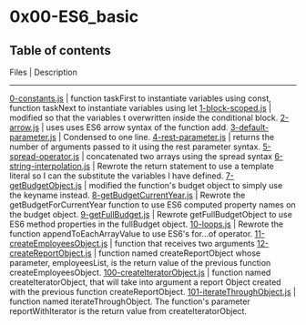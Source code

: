 # 0x00-ES6_basic

## Table of contents
Files | Description
-----   -----------
[0-constants.js](./0-constants.js) | function taskFirst to instantiate variables using const, function taskNext to instantiate variables using let
[1-block-scoped.js](./1-block-scoped.js) | modified so that the variables t overwritten inside the conditional block.
[2-arrow.js](./2-arrow.js) | uses uses ES6 arrow syntax of the function add.
[3-default-parameter.js](./3-default-parameter.js) | Condensed to one line.
[4-rest-parameter.js](./4-rest-parameter.js) | returns the number of arguments passed to it using the rest parameter syntax.
[5-spread-operator.js](./5-spread-operator.js) | concatenated two arrays using the spread syntax
[6-string-interpolation.js](./6-string-interpolation.js) | Rewrote the return statement to use a template literal so I can the substitute the variables I have defined.
[7-getBudgetObject.js](./7-getBudgetObject.js) | modified the function's budget object to simply use the keyname instead.
[8-getBudgetCurrentYear.js](./8-getBudgetCurrentYear.js) | Rewrote the getBudgetForCurrentYear function to use ES6 computed property names on the budget object.
[9-getFullBudget.js](./9-getFullBudget.js) | Rewrote getFullBudgetObject to use ES6 method properties in the fullBudget object.
[10-loops.js](./10-loops.js) | Rewrote the function appendToEachArrayValue to use ES6's for...of operator.
[11-createEmployeesObject.js](./11-createEmployeesObject.js) | function that receives two arguments
[12-createReportObject.js](./12-createReportObject.js) | function named createReportObject whose parameter, employeesList, is the return value of the previous function createEmployeesObject.
[100-createIteratorObject.js](./100-createIteratorObject.js) | function named createIteratorObject, that will take into argument a report Object created with the previous function createReportObject.
[101-iterateThroughObject.js](./101-iterateThroughObject.js) | function named iterateThroughObject. The function's parameter reportWithIterator is the return value from createIteratorObject.